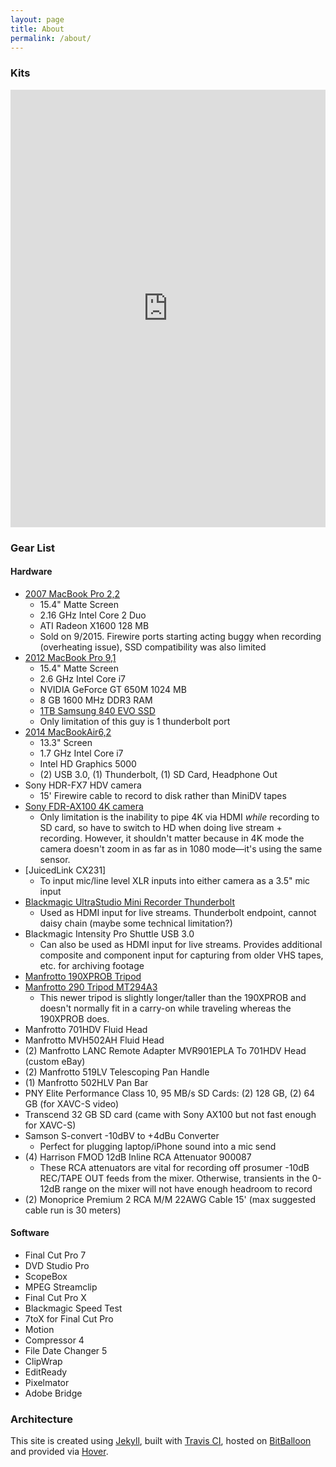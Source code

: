 ```yaml
---
layout: page
title: About
permalink: /about/
---
```


### Kits

<iframe src="https://kit.com/embed?url=https%3A%2F%2Fkit.com%2FTripodNinja%2Fsolo-multicam-live-streaming-gear" style="display: block; border: 0px; margin: 0 auto; width: 100%; height: 100vw; max-width: 700px; max-height: 700px" scrolling="no"></iframe>

### Gear List

#### Hardware

* [2007 MacBook Pro 2,2](http://www.everymac.com/systems/apple/macbook_pro/specs/macbook-pro-core-2-duo-2.16-15-specs.html)
  * 15.4" Matte Screen
  * 2.16 GHz Intel Core 2 Duo
  * ATI Radeon X1600 128 MB
  * Sold on 9/2015. Firewire ports starting acting buggy when recording (overheating issue), SSD compatibility was also limited
* [2012 MacBook Pro 9,1](http://www.everymac.com/systems/apple/macbook_pro/specs/macbook-pro-core-i7-2.6-15-mid-2012-unibody-usb3-specs.html)
  * 15.4" Matte Screen
  * 2.6 GHz Intel Core i7
  * NVIDIA GeForce GT 650M 1024 MB
  * 8 GB 1600 MHz DDR3 RAM
  * [1TB Samsung 840 EVO SSD](http://www.samsung.com/us/support/owners/product/MZ-7TE1T0BW)
  * Only limitation of this guy is 1 thunderbolt port
* [2014 MacBookAir6,2](http://www.everymac.com/systems/apple/macbook-air/specs/macbook-air-core-i7-1.7-13-early-2014-specs.html)
  * 13.3" Screen
  * 1.7 GHz Intel Core i7
  * Intel HD Graphics 5000
  * (2) USB 3.0, (1) Thunderbolt, (1) SD Card, Headphone Out
* Sony HDR-FX7 HDV camera
  * 15' Firewire cable to record to disk rather than MiniDV tapes
* [Sony FDR-AX100 4K camera](http://www.sony.com/electronics/handycam-camcorders/fdr-ax100)
  * Only limitation is the inability to pipe 4K via HDMI _while_ recording to SD card, so have to switch to HD when doing live stream + recording. However, it shouldn't matter because in 4K mode the camera doesn't zoom in as far as in 1080 mode—it's using the same sensor.
* [JuicedLink CX231]
  * To input mic/line level XLR inputs into either camera as a 3.5" mic input
* [Blackmagic UltraStudio Mini Recorder Thunderbolt](https://www.blackmagicdesign.com/products/ultrastudiothunderbolt/techspecs/W-DLUS-04)
  * Used as HDMI input for live streams. Thunderbolt endpoint, cannot daisy chain (maybe some technical limitation?)
* Blackmagic Intensity Pro Shuttle USB 3.0
  * Can also be used as HDMI input for live streams. Provides additional composite and component input for capturing from older VHS tapes, etc. for archiving footage
* [Manfrotto 190XPROB Tripod](https://www.amazon.com/Manfrotto-190XPROB-3-Section-Discontinued-Manufacturer/dp/B000N7VPRW)
* [Manfrotto 290 Tripod MT294A3](https://www.manfrotto.us/294-aluminum-3-section-tripod)
  * This newer tripod is slightly longer/taller than the 190XPROB and doesn't normally fit in a carry-on while traveling whereas the 190XPROB does.
* Manfrotto 701HDV Fluid Head
* Manfrotto MVH502AH Fluid Head
* (2) Manfrotto LANC Remote Adapter MVR901EPLA To 701HDV Head (custom eBay)
* (2) Manfrotto 519LV Telescoping Pan Handle
* (1) Manfrotto 502HLV Pan Bar
* PNY Elite Performance Class 10, 95 MB/s SD Cards: (2) 128 GB, (2) 64 GB (for XAVC-S video)
* Transcend 32 GB SD card (came with Sony AX100 but not fast enough for XAVC-S)
* Samson S-convert -10dBV to +4dBu Converter
  * Perfect for plugging laptop/iPhone sound into a mic send
* (4) Harrison FMOD 12dB Inline RCA Attenuator 900087
  * These RCA attenuators are vital for recording off prosumer -10dB REC/TAPE OUT feeds from the mixer. Otherwise, transients in the 0-12dB range on the mixer will not have enough headroom to record
* (2) Monoprice Premium 2 RCA M/M 22AWG Cable 15' (max suggested cable run is 30 meters)

#### Software
* Final Cut Pro 7
* DVD Studio Pro
* ScopeBox
* MPEG Streamclip
* Final Cut Pro X
* Blackmagic Speed Test
* 7toX for Final Cut Pro
* Motion
* Compressor 4
* File Date Changer 5
* ClipWrap
* EditReady
* Pixelmator
* Adobe Bridge

### Architecture

This site is created using [Jekyll](http://jekyllrb.com), built with [Travis CI](https://travis-ci.org), hosted on [BitBalloon](https://www.bitballoon.com) and provided via [Hover](https://www.hover.com).